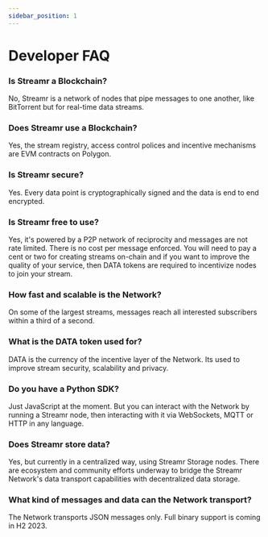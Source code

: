 ```yaml
---
sidebar_position: 1
---
```


# Developer FAQ

### Is Streamr a Blockchain?
No, Streamr is a network of nodes that pipe messages to one another, like BitTorrent but for real-time data streams.

### Does Streamr use a Blockchain?
Yes, the stream registry, access control polices and incentive mechanisms are EVM contracts on Polygon.

### Is Streamr secure?
Yes. Every data point is cryptographically signed and the data is end to end encrypted.

### Is Streamr free to use?
Yes, it's powered by a P2P network of reciprocity and messages are not rate limited. There is no cost per message enforced. You will need to pay a cent or two for creating streams on-chain and if you want to improve the quality of your service, then DATA tokens are required to incentivize nodes to join your stream.

### How fast and scalable is the Network?
On some of the largest streams, messages reach all interested subscribers within a third of a second.

### What is the DATA token used for?
DATA is the currency of the incentive layer of the Network. Its used to improve stream security, scalability and privacy.

### Do you have a Python SDK?
Just JavaScript at the moment. But you can interact with the Network by running a Streamr node, then interacting with it via WebSockets, MQTT or HTTP in any language.

### Does Streamr store data?
Yes, but currently in a centralized way, using Streamr Storage nodes. There are ecosystem and community efforts underway to bridge the Streamr Network's data transport capabilities with decentralized data storage.

### What kind of messages and data can the Network transport?
The Network transports JSON messages only. Full binary support is coming in H2 2023.